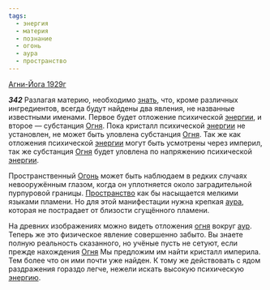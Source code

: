 ```yaml
---
tags:
  - энергия
  - материя
  - познание
  - огонь
  - аура
  - пространство
---
```


[Агни-Йога 1929г](https://127.0.0.1:4002/agni/1929)

___342___
Разлагая материю, необходимо [знать](../../../tags/#познание), что, кроме различных ингредиентов, всегда будут найдены два явления, не названные известными именами. Первое будет отложение психической [энергии](../../../tags/#энергия), и второе — субстанция [Огня](../../../tags/#огонь). Пока кристалл психической [энергии](../../../tags/#энергия) не установлен, не может быть уловлена субстанция [Огня](../../../tags/#огонь). Так же как отложения психической [энергии](../../../tags/#энергия) могут быть усмотрены через империл, так же субстанция [Огня](../../../tags/#огонь) будет уловлена по напряжению психической [энергии](../../../tags/#энергия).   

Пространственный [Огонь](../../../tags/#огонь) может быть наблюдаем в редких случаях невооружённым глазом, когда он уплотняется около заградительной пурпуровой границы. [Пространство](../../../tags/#пространство) как бы насыщается мелкими языками пламени. Но для этой манифестации нужна крепкая [аура](../../../tags/#аура), которая не пострадает от близости сгущённого пламени.   

На древних изображениях можно видеть отложения [огня](../../../tags/#огонь) вокруг [аур](../../../tags/#аура). Теперь же это физическое явление совершенно забыто. Вы знаете полную реальность сказанного, но учёные пусть не сетуют, если прежде нахождения [Огня](../../../tags/#огонь) Мы предложим им найти кристалл империла. Тем более что он ими почти уже найден. К тому же действовать с ядом раздражения гораздо легче, нежели искать высокую психическую [энергию](../../../tags/#энергия).